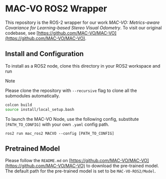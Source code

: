# MAC-VO ROS2 Wrapper

This repository is the ROS-2 wrapper for our work *MAC-VO: Metrics-aware Covariance for Learning-based Stereo Visual Odometry*. To visit our original codebase, see [https://github.com/MAC-VO/MAC-VO](https://github.com/MAC-VO/MAC-VO).

## Install and Configuration

To install as a ROS2 node, clone this directory in your ROS2 workspace and run 

> [!NOTE]
> Please clone the repository with `--recursive` flag to clone all the submodules automatically.

```bash
colcon build
source install/local_setup.bash
```

To launch the MAC-VO Node, use the following config, substitute `[PATH_TO_CONFIG]` with your own `.yaml` config path.

```
ros2 run mac_ros2 MACVO --config [PATH_TO_CONFIG]
```

## Pretrained Model

Please follow the `README.md` on [https://github.com/MAC-VO/MAC-VO](https://github.com/MAC-VO/MAC-VO) to download the pre-trained model. The default path for the pre-trained model is set to be `MAC-VO-ROS2/Model`.
